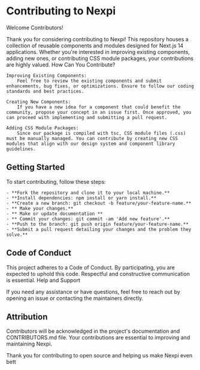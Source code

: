 # Contributing to Nexpi
Welcome Contributors!

Thank you for considering contributing to Nexpi! This repository houses a collection of reusable components and modules designed for Next.js 14 applications. Whether you're interested in improving existing components, adding new ones, or contributing CSS module packages, your contributions are highly valued.
How Can You Contribute?

    Improving Existing Components:
        Feel free to review the existing components and submit enhancements, bug fixes, or optimizations. Ensure to follow our coding standards and best practices.

    Creating New Components:
        If you have a new idea for a component that could benefit the community, propose your concept in an issue first. Once approved, you can proceed with implementing and submitting a pull request.

    Adding CSS Module Packages:
        Since our package is compiled with tsc, CSS module files (.css) must be manually managed. You can contribute by creating new CSS modules that align with our design system and component library guidelines.

## Getting Started

To start contributing, follow these steps:

    - **Fork the repository and clone it to your local machine.**
    - **Install dependencies: npm install or yarn install.**
    - **Create a new branch: git checkout -b feature/your-feature-name.**
    - ** Make your changes.**
    - ** Make or update documentation **
    - ** Commit your changes: git commit -am 'Add new feature'.**
    - **Push to the branch: git push origin feature/your-feature-name.**
    - **Submit a pull request detailing your changes and the problem they solve.**

## Code of Conduct

This project adheres to a Code of Conduct. By participating, you are expected to uphold this code. Respectful and constructive communication is essential.
Help and Support

If you need any assistance or have questions, feel free to reach out by opening an issue or contacting the maintainers directly.

## Attribution

Contributors will be acknowledged in the project's documentation and CONTRIBUTORS.md file. Your contributions are essential to improving and maintaining Nexpi.

Thank you for contributing to open source and helping us make Nexpi even bett
